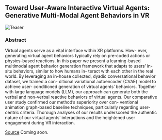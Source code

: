 ## Toward User-Aware Interactive Virtual Agents: Generative Multi-Modal Agent Behaviors in VR

![Teaser](https://github.com/user-attachments/assets/dc6258fd-ac35-46d4-842c-19c9f163728b)

### Abstract 
Virtual agents serve as a vital interface within XR platforms. How-
ever, generating virtual agent behaviors typically rely on pre-coded
actions or physics-based reactions. In this paper we present a
learning-based multimodal agent behavior generation framework
that adapts to users’ in-situ behaviors, similar to how humans in-
teract with each other in the real world. By leveraging an in-house
collected, dyadic conversational behavior dataset, we trained a con-
ditional variational autoencoder (CVAE) model to achieve user-
conditioned generation of virtual agents’ behaviors. Together with
large language models (LLM), our approach can generate both the
verbal and non-verbal reactive behaviors of virtual agents. Our
comparative user study confirmed our method’s superiority over con-
ventional animation graph-based baseline techniques, particularly
regarding user-centric criteria. Thorough analyses of our results
underscored the authentic nature of our virtual agents’ interactions
and the heightened user engagement during VR interaction.

[Source](https://github.com/cg-im/ismar24_intelligent_agent)
Coming soon. 
